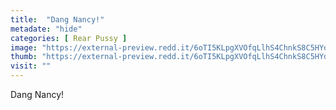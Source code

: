```yaml
---
title:  "Dang Nancy!"
metadate: "hide"
categories: [ Rear Pussy ]
image: "https://external-preview.redd.it/6oTI5KLpgXVOfqLlhS4ChnkS8C5HYdgsRFMBqGQXsY0.jpg?auto=webp&s=fdd0516f6d7049508a5edd21b1fe8afec89d25c3"
thumb: "https://external-preview.redd.it/6oTI5KLpgXVOfqLlhS4ChnkS8C5HYdgsRFMBqGQXsY0.jpg?width=1080&crop=smart&auto=webp&s=da3cf93a65722e3b2f35fe5c6bb2c2e0e16497c7"
visit: ""
---
```

Dang Nancy!
